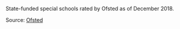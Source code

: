 State-funded special schools rated by Ofsted as of December 2018.

Source: <a href="https://www.gov.uk/government/statistics/state-funded-schools-inspections-and-outcomes-as-at-31-december-2018" target="_blank">Ofsted</a>

